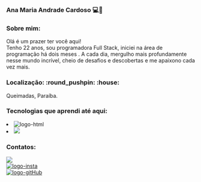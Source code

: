 ### Ana Maria Andrade Cardoso :computer::rocket:
<h3>Sobre mim:</h3>

Olá é um prazer ter você aqui! 
<br>
Tenho 22 anos, sou programadora Full Stack, iniciei na área de programação há dois meses . A cada dia, mergulho mais profundamente nesse mundo incrível, cheio de desafios e descobertas e 
me apaixono cada vez mais. 
<br>


<h3>Localização: :round_pushpin: :house:</h3>

 Queimadas, Paraíba.

<h3>Tecnologias que aprendi até aqui:</h3>
<li>
  <img src="https://img.shields.io/badge/HTML-239120?style=for-the-badge&logo=html5&logoColor=white" alt="logo-html">
</li>
<li>
<img src="https://img.shields.io/badge/CSS-239120?&style=for-the-badge&logo=css3&logoColor=white">
</li>

<h3> Contatos:</h3>
 <a href="anamariaandrade706@gmail.com"> <img src= "https://img.shields.io/badge/Gmail-D14836?style=for-the-badge&logo=gmail&logoColor=white" alt"logo-gmail"> </a>
 <br>
<a href="https://www.instagram.com/ana_mariandrade/" target="_blank"> <img src="https://img.shields.io/badge/Instagram-E4405F?style=for-the-badge&logo=instagram&logoColor=white" alt="logo-insta"></a>
<br>
<a href="https://github.com/AnaMaria-16" target="-blank"> <img src="https://img.shields.io/badge/GitHub-100000?style=for-the-badge&logo=github&logoColor=white" alt="logo-gitHub"></a>




